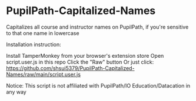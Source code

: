 # PupilPath-Capitalized-Names
Capitalizes all course and instructor names on PupilPath, if you're sensitive to that one name in lowercase

Installation instruction:

Install TamperMonkey from your browser's extension store
Open script.user.js in this repo
Click the "Raw" button
Or just click: https://github.com/shsui5379/PupilPath-Capitalized-Names/raw/main/script.user.js

Notice: This script is not affiliated with PupilPath/IO Education/Datacation in any way
